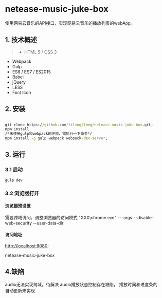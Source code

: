 # netease-music-juke-box
使用网易云音乐的API接口，实现网易云音乐的播放列表的webApp。   

## 1. 技术概述
> * HTML 5 / CSS 3
* Webpack
* Gulp
* ES6 / ES7 / ES2015
* Babel
* jQuery
* LESS
* Font Icon

## 2. 安装
``` cmd

git clone https://github.com/lilongllong/netease-music-juke-box.git;
npm install
/*未使用gulp和webpack的环境，需执行一下命令*/
npm install -g gulp webpack webpack-dev-server;
```

## 3. 运行
### 3.1 启动
``` atom-cmd
gulp dev

```
### 3.2 浏览器打开

#### 浏览器预设置
需要跨域访问，调整浏览器的访问模式
"XXX\chrome.exe" ---args --disable-web-security --user-data-dir
#### 访问地址
[http://localhost:8080](http://localhost:8080);

netease-music-juke-box

## 4.缺陷

audio无法实现跨域，待解决
audio播放状态控制存在缺陷，
播放时间和进度条的自动更新未实现
